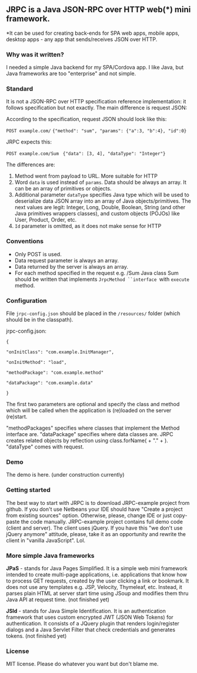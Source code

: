 
## JRPC is a Java JSON-RPC over HTTP web(*) mini framework. 

*It can be used for creating back-ends for SPA web apps, mobile apps, desktop apps - any app that sends/receives JSON over HTTP.


### Why was it written?
I needed a simple Java backend for my SPA/Cordova app. I like Java, but Java frameworks are too "enterprise" and not simple.

### Standard
It is not a JSON-RPC over HTTP specification reference implementation: it follows specification but not exactly. 
The main difference is request JSON: 

According to the specification, request JSON should look like this: 

`POST example.com/`
`{"method": "sum", "params": {"a":3, "b":4}, "id":0}`

JRPC expects this:

`POST example.com/Sum `
`{"data": [3, 4], "dataType": "Integer"}`

The differences are:
1. Method went from payload to URL. More suitable for HTTP
2. Word `data` is used instead of `params`. Data should be always an array. It can be an array of primitives or objects. 
3. Additional parameter `dataType` specifies Java type which will be used to deserialize data JSON array into an array of Java objects/primitives.
   The next values are legit: Integer, Long, Double, Boolean, String (and other Java primitives wrappers classes), 
   and custom objects (POJOs) like User, Product, Order, etc.
4. `Id` parameter is omitted, as it does not make sense for HTTP



### Conventions
- Only POST is used. 
- Data request parameter is always an array.
- Data returned by the server is always an array.
- For each method specified in the request e.g. /Sum Java class Sum should be written that implements `JrpcMethod ``interface `with `execute `method. 
   

### Configuration

File `jrpc-config.json` should be placed in the `/resources/` folder (which should be in the classpath).

jrpc-config.json:

`{`

   `"onInitClass": "com.example.InitManager",`

   `"onInitMethod": "load",`

   `"methodPackage": "com.example.method"`

   `"dataPackage": "com.example.data"  `

`}`

The first two parameters are optional and specify the class and method which will be called when the application is (re)loaded on the server (re)start. 

"methodPackages" specifies where classes that implement the Method interface are. 
"dataPackage" specifies where data classes are. 
JRPC creates related objects by reflection using class.forName(<dataPackage> + "." + <dataType>). "dataType" comes with request. 

 
### Demo
The demo is here. (under construction currently)

### Getting started
The best way to start with JRPC is to download JRPC-example project from github. If you don't use Netbeans your IDE should have 
"Create a project from existing sources" option. Otherwise, please, change IDE or just copy-paste the code manually. 
JRPC-example project contains full demo code (client and server). 
The client uses jQuery. If you have this "we don't use jQuery anymore" attitude, please, take it as an opportunity and rewrite the client in "vanilla JavaScript". Lol.

### More simple Java frameworks
**JPaS** - stands for Java Pages Simplified. It is a simple web mini framework intended to create multi-page applications, i.e. applications that know
       how to process GET requests, created by the user clicking a link or bookmark. It does not use any templates e.g. JSP, Velocity, Thymeleaf, etc.
       Instead, it parses plain HTML at server start time using JSoup and modifies them thru Java API at request time. (not finished yet)   

**JSId** - stands for Java Simple Identification. It is an authentication framework that uses custom encrypted JWT (JSON Web Tokens) for authentication. 
       It consists of a JQuery plugin that renders login/register dialogs and a Java Servlet Filter that check credentials and generates tokens. 
          (not finished yet)  


### License
MIT license. Please do whatever you want but don't blame me. 
